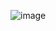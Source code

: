 ![image](https://github.com/avinash201199/Login-Signup-templates/assets/61057666/e7773f5b-8352-4cf0-8dbb-4fe8fccfb267)
